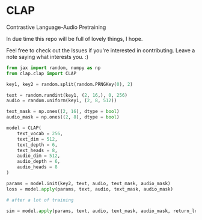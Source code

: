 # CLAP
Contrastive Language-Audio Pretraining

In due time this repo will be full of lovely things, I hope.

Feel free to check out the Issues if you're interested in contributing. Leave a note saying what interests you. :)

```python
from jax import random, numpy as np
from clap.clap import CLAP

key1, key2 = random.split(random.PRNGKey(0), 2)

text = random.randint(key1, (2, 16,), 0, 256)
audio = random.uniform(key1, (2, 8, 512))

text_mask = np.ones((2, 16), dtype = bool)
audio_mask = np.ones((2, 8), dtype = bool)

model = CLAP(
    text_vocab = 256,
    text_dim = 512,
    text_depth = 6,
    text_heads = 8,
    audio_dim = 512,
    audio_depth = 6,
    audio_heads = 8
)

params = model.init(key2, text, audio, text_mask, audio_mask)
loss = model.apply(params, text, audio, text_mask, audio_mask)

# after a lot of training

sim = model.apply(params, text, audio, text_mask, audio_mask, return_loss = False) # (2, 2)
```
